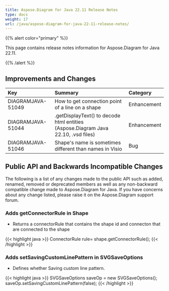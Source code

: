 ```yaml
---
title: Aspose.Diagram for Java 22.11 Release Notes
type: docs
weight: 17
url: /java/aspose-diagram-for-java-22-11-release-notes/
---
```


{{% alert color="primary" %}}

This page contains release notes information for Aspose.Diagram for Java 22.11.

{{% /alert %}}
## **Improvements and Changes** ##

|**Key**|**Summary**|**Category**|
| :- | :- | :- |
|DIAGRAMJAVA-51049|How to get connection point of a line on a shape|Enhancement|
|DIAGRAMJAVA-51044|.getDisplayText() to decode html entities (Aspose.Diagram Java 22.10, .vsd files)|Enhancement|
|DIAGRAMJAVA-51046|Shape's name is sometimes different than names in Visio|Bug|

## **Public API and Backwards Incompatible Changes**
The following is a list of any changes made to the public API such as added, renamed, removed or deprecated members as well as any non-backward compatible change made to Aspose.Diagram for Java. If you have concerns about any change listed, please raise it on the Aspose.Diagram support forum.

### **Adds getConnectorRule in Shape**
- Returns a connectorRule that contains the shape id and connecton that are connected to the shape

{{< highlight java >}}
ConnectorRule rule= shape.getConnectorRule();
{{< /highlight >}}

### **Adds setSavingCustomLinePattern in SVGSaveOptions**
- Defines whether Saving custom line pattern.

{{< highlight java >}}
SVGSaveOptions saveOp = new SVGSaveOptions(); 
saveOp.setSavingCustomLinePattern(false);
{{< /highlight >}}

